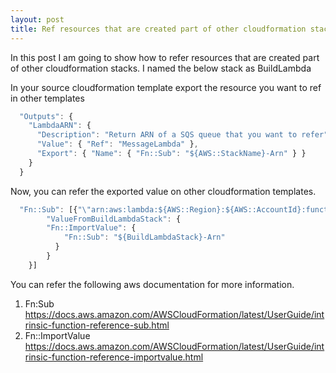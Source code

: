 ```yaml
---
layout: post
title: Ref resources that are created part of other cloudformation stacks!
---
```


In this post I am going to show how to refer resources that are created part of other cloudformation stacks. I named the below stack as BuildLambda

In your source cloudformation template export the resource you want to ref in other templates
```javascript
  "Outputs": {
    "LambdaARN": {
      "Description": "Return ARN of a SQS queue that you want to refer",
      "Value": { "Ref": "MessageLambda" },
      "Export": { "Name": { "Fn::Sub": "${AWS::StackName}-Arn" } }
    }
  }
```
Now, you can refer the exported value on other cloudformation templates.

```javascript
  "Fn::Sub": [{"\"arn:aws:lambda:${AWS::Region}:${AWS::AccountId}:function:${ValueFromBuildLambdaStack}\""
        "ValueFromBuildLambdaStack": {
        "Fn::ImportValue": {
            "Fn::Sub": "${BuildLambdaStack}-Arn"
          }
        }
    }]
```

You can refer the following aws documentation for more information.

1. Fn:Sub https://docs.aws.amazon.com/AWSCloudFormation/latest/UserGuide/intrinsic-function-reference-sub.html
2. Fn::ImportValue https://docs.aws.amazon.com/AWSCloudFormation/latest/UserGuide/intrinsic-function-reference-importvalue.html

